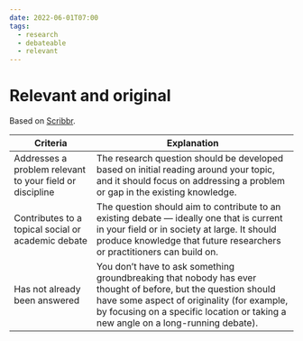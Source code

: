 ```yaml
---
date: 2022-06-01T07:00
tags: 
  - research 
  - debateable
  - relevant
---
```


# Relevant and original

Based on [Scribbr](https://www.scribbr.com/research-process/research-questions/).

| Criteria | Explanation |
| -------- | ----------- |
| Addresses a problem relevant to your field or discipline | The research question should be developed based on initial reading around your topic, and it should focus on addressing a problem or gap in the existing knowledge. |
| Contributes to a topical social or academic debate | The question should aim to contribute to an existing debate — ideally one that is current in your field or in society at large. It should produce knowledge that future researchers or practitioners can build on. |
| Has not already been answered | You don’t have to ask something groundbreaking that nobody has ever thought of before, but the question should have some aspect of originality (for example, by focusing on a specific location or taking a new angle on a long-running debate). |
